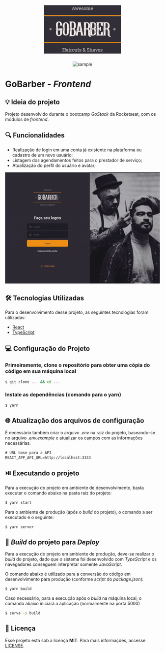 <h1 align="center"><img alt="GoBarber" title="GoBarber" src=".github/logo.png" width="250" /></h1>

<p align="center"><img src=".github/sample1.gif" alt="sample" width="750"/></p>

# GoBarber - *Frontend*

## 💡 Ideia do projeto

Projeto desenvolvido durante o bootcamp *GoStack* da Rocketseat, com os módulos de *frontend*.

## 🔍 Funcionalidades

* Realização de login em uma conta já existente na plataforma ou cadastro de um novo usuário;
* Listagem dos agendamentos feitos para o prestador de serviço;
* Atualização do perfil do usuário e avatar;

<p align="center"><img src=".github/sample2.gif" alt="sample" width="750"/></p>

## 🛠 Tecnologias Utilizadas

Para o desenvolvimento desse projeto, as seguintes tecnologias foram utilizadas:

- [React](https://pt-br.reactjs.org/)
- [TypeScript](https://www.typescriptlang.org/)

## 💻 Configuração do Projeto

### Primeiramente, clone o repositório para obter uma cópia do código em sua máquina local

```bash
$ git clone ... && cd ...
```

### Instale as dependências (comando para o yarn)

```bash
$ yarn
```

## 🌐 Atualização dos arquivos de configuração

É necessário também criar o arquivo *.env* na raiz do projeto, baseando-se no arquivo *.env.example* e atualizar os campos com as informações necessárias.

```
# URL base para a API
REACT_APP_API_URL=http://localhost:3333
```

## ⏯️ Executando o projeto

Para a execução do projeto em ambiente de desenvolvimento, basta executar o comando abaixo na pasta raiz do projeto:

```bash
$ yarn start
```

Para o ambiente de produção (após o *build* do projeto), o comando a ser executado é o seguinte:

```bash
$ yarn server
```

## 🔨 *Build* do projeto para *Deploy*

Para a execução do projeto em ambiente de produção, deve-se realizar o *build* do projeto, dado que o sistema foi desenvolvido com *TypeScript* e os navegadores conseguem interpretar somente *JavaScript*.

O comando abaixo é utilizado para a conversão do código em desenvolvimento para produção (conforme *script* do *package.json*):

```bash
$ yarn build
```

Caso necessário, para a execução após o *build* na máquina local, o comando abaixo iniciará a aplicação (normalmente na porta 5000)

```bash
$ serve -s build
```

## 📄 Licença

Esse projeto está sob a licença **MIT**. Para mais informações, accesse [LICENSE](./LICENSE).
